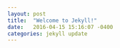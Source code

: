 ```yaml
---
layout: post
title:  "Welcome to Jekyll!"
date:   2016-04-15 15:16:07 -0400
categories: jekyll update
---
```

